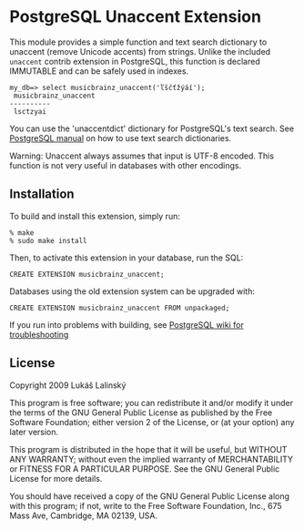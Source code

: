 PostgreSQL Unaccent Extension
=============================

This module provides a simple function and text search dictionary to unaccent
(remove Unicode accents) from strings. Unlike the included `unaccent` contrib
extension in PostgreSQL, this function is declared IMMUTABLE and can be safely
used in indexes.

    my_db=> select musicbrainz_unaccent('ľščťžýáí');
     musicbrainz_unaccent
    ----------
     lsctzyai

You can use the 'unaccentdict' dictionary for PostgreSQL's text search. See
[PostgreSQL
manual](http://www.postgresql.org/docs/current/static/textsearch-dictionaries.html#TEXTSEARCH-SIMPLE-DICTIONARY)
on how to use text search dictionaries.

Warning: Unaccent always assumes that input is UTF-8 encoded. This function is
not very useful in databases with other encodings.


Installation
------------

To build and install this extension, simply run:

    % make
    % sudo make install

Then, to activate this extension in your database, run the SQL:

    CREATE EXTENSION musicbrainz_unaccent;

Databases using the old extension system can be upgraded with:

    CREATE EXTENSION musicbrainz_unaccent FROM unpackaged;

If you run into problems with building, see [PostgreSQL wiki for
troubleshooting](https://wiki.postgresql.org/wiki/Extension_build_troubleshooting)


License
-------

Copyright 2009  Lukáš Lalinský

This program is free software; you can redistribute it and/or modify
it under the terms of the GNU General Public License as published by
the Free Software Foundation; either version 2 of the License, or
(at your option) any later version.

This program is distributed in the hope that it will be useful,
but WITHOUT ANY WARRANTY; without even the implied warranty of
MERCHANTABILITY or FITNESS FOR A PARTICULAR PURPOSE.  See the
GNU General Public License for more details.

You should have received a copy of the GNU General Public License
along with this program; if not, write to the Free Software
Foundation, Inc., 675 Mass Ave, Cambridge, MA 02139, USA.
